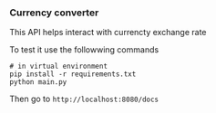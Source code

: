 ### Currency converter

This API helps interact with currencty exchange rate


To test it use the followwing commands
```
# in virtual environment
pip install -r requirements.txt
python main.py
```
Then go to `http://localhost:8080/docs`



